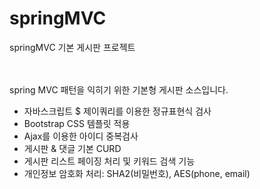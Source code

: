 # springMVC
springMVC 기본 게시판 프로젝트
<br><br><br>

spring MVC 패턴을 익히기 위한 기본형 게시판 소스입니다.

- 자바스크립트 $ 제이쿼리를 이용한 정규표현식 검사
- Bootstrap CSS 템플릿 적용
- Ajax를 이용한 아이디 중복검사
- 게시판 & 댓글 기본 CURD
- 게시판 리스트 페이징 처리 및 키워드 검색 기능
- 개인정보 암호화 처리: SHA2(비밀번호), AES(phone, email)


